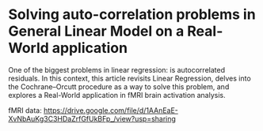 # Solving auto-correlation problems in General Linear Model on a Real-World application

One of the biggest problems in linear regression: is autocorrelated residuals. In this context, this article revisits Linear Regression, delves into the Cochrane–Orcutt procedure as a way to solve this problem, and explores a Real-World application in fMRI brain activation analysis.

fMRI data: https://drive.google.com/file/d/1AAnEaE-XvNbAuKg3C3HDaZrfGfUkBFp_/view?usp=sharing
